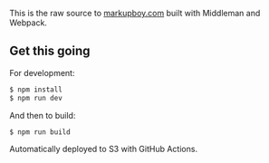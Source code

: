 This is the raw source to [markupboy.com](http://markupboy.com) built with Middleman and Webpack.

## Get this going

For development:

```sh
$ npm install
$ npm run dev
```

And then to build:

```sh
$ npm run build
```

Automatically deployed to S3 with GitHub Actions.
